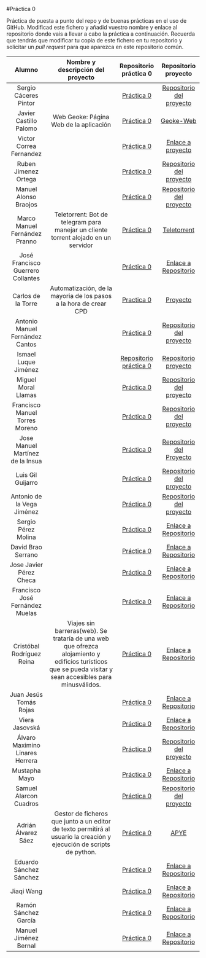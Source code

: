 #Práctica 0

Práctica de puesta a punto del repo y de buenas prácticas en el uso de
GitHub. Modificad este fichero y añadid vuestro nombre y enlace al
repositorio donde vais a llevar a cabo la práctica a
continuación. Recuerda que tendrás que modificar tu copia de este
fichero en tu repositorio y solicitar un *pull request* para que
aparezca en este repositorio común.

| Alumno  | Nombre y descripción del proyecto  | Repositorio práctica 0  | Repositorio proyecto |
|:-:|:-:|:-:|:-:|
| Sergio Cáceres Pintor |  | [Práctica 0](https://github.com/sergiocaceres/IV/tree/hito0) |  [Repositorio del proyecto](https://github.com/sergiocaceres/IV) |
| Javier Castillo Palomo |Web Geoke: Página Web de la aplicación  | [Práctica 0](https://github.com/makelele29/IV16-17) | [Geoke-Web](https://github.com/makelele29/Geoke-Web) |
| Victor Correa Fernandez | | [Práctica 0](https://github.com/iCachurro/IV16-17) | [Enlace a proyecto](https://github.com/iCachurro/ProyectoIV1617) |
| Ruben Jimenez Ortega |  | [Práctica 0](https://github.com/rubenjo7/IV/tree/branchP0) |  [Repositorio del proyecto](https://github.com/rubenjo7/IV) |
| Manuel Alonso Braojos|  | [Práctica 0](https://github.com/manuelalonsobraojos/proyectoIV/tree/rama0) |  [Repositorio del proyecto](https://github.com/manuelalonsobraojos/proyectoIV) |
| Marco Manuel Fernández Pranno  | Teletorrent: Bot de telegram para manejar un cliente torrent alojado en un servidor | [Práctica 0](https://github.com/MarFerPra/IV16-17) | [Teletorrent](https://github.com/MarFerPra/teletorrent) |
| José Francisco Guerrero Collantes | | [Práctica 0](https://github.com/jfranguerrero/IV/tree/Hito0) | [Enlace a Repositorio](https://github.com/jfranguerrero/IV) |
| Carlos de la Torre  | Automatización, de la mayoria de los pasos a la hora de crear CPD | [Practica 0](https://elsudano.github.io/IV16-17/) | [Proyecto](https://elsudano.github.io/autobuildcpd/) |
| Antonio Manuel Fernández Cantos |  | [Práctica 0](https://github.com/Antkk10/proyectoIV/tree/hito0) |  [Repositorio del proyecto](https://github.com/Antkk10/proyectoIV) |
| Ismael Luque Jiménez  |   | [Repositorio práctica 0](https://github.com/isma94/IV16-17)  | [Repositorio proyecto](https://github.com/isma94/IV-proyecto) |
| Miguel Moral Llamas |  | [Práctica 0](https://github.com/Miguelmoral/IV/tree/hito0) |  [Repositorio del proyecto](https://github.com/Miguelmoral/IV) |
| Francisco Manuel Torres Moreno |  | [Práctica 0](https://github.com/pctmoreno/ProyectoIV/tree/hito0) |  [Repositorio del proyecto](https://github.com/pctmoreno/ProyectoIV) |
| Jose Manuel Martínez de la Insua | | [Práctica 0](https://github.com/dirknash/IV16-17/tree/hito0) | [Repositorio del Proyecto](https://github.com/dirknash/ProyectoIV) |
| Luis Gil Guijarro |  | [Práctica 0](https://github.com/LuisGi93/proyectoIV2016-2017/tree/hito0) |  [Repositorio del proyecto](https://github.com/LuisGi93/proyectoIV2016-2017) |
| Antonio de la Vega Jiménez  |  | [Práctica 0](https://github.com/antoniovj1/IV16-17) | [Repositorio del proyecto](https://github.com/antoniovj1/infraestructura_virtual_ugr) |
| Sergio Pérez Molina | | [Práctica 0](https://github.com/Sergiopopoulos/IV-perezmolinasergio/tree/hito0) | [Enlace a Repositorio](https://github.com/Sergiopopoulos/IV-perezmolinasergio) |
| David Brao Serrano | | [Práctica 0](https://github.com/dabrase/proyectoIV/tree/hito0) | [Enlace a Repositorio](https://github.com/dabrase/proyectoIV) |
| Jose Javier Pérez Checa | | [Práctica 0](https://github.com/josejapch/proyectoIV1617/tree/hito0) | [Enlace a Repositorio](https://github.com/josejapch/proyectoIV1617) |
| Francisco José Fernández Muelas | | [Práctica 0](https://github.com/fjfernandez93/ProyectoIV/tree/hito0) | [Enlace a Repositorio](https://github.com/fjfernandez93/ProyectoIV) |
| Cristóbal Rodríguez Reina | Viajes sin barreras(web). Se trataría de una web que ofrezca alojamiento y edificios turísticos que se pueda visitar y sean accesibles para minusválidos. | [Práctica 0](https://github.com/cr13/IV16-17) | [Enlace a Repositorio](https://github.com/cr13/proyectoIV) |
| Juan Jesús Tomás Rojas | | [Práctica 0](https://github.com/juanjetomas/ProyectoIV/tree/hito0) | [Enlace a Repositorio](https://github.com/juanjetomas/ProyectoIV) |
| Viera Jasovská | | [Práctica 0](https://github.com/VierkaJ/IV/tree/hito0) | [Enlace a Repositorio](https://github.com/VierkaJ/IV/tree/master) |
| Álvaro Maximino Linares Herrera |  | [Práctica 0](https://github.com/Lynares/IV-Proyecto/tree/hito0) |  [Repositorio del proyecto](https://github.com/Lynares/IV-Proyecto) |
| Mustapha Mayo | | [Práctica 0](https://github.com/Mustapha90/IV16-17/tree/hito0) | [Enlace a Repositorio](https://github.com/Mustapha90/IV16-17) |
| Samuel Alarcon Cuadros |  | [Práctica 0](https://github.com/kaizensamuel/IV-16-17/tree/master/Practicas) |  [Repositorio del proyecto](https://github.com/kaizensamuel/IV-16-17/) |
| Adrián Álvarez Sáez | Gestor de ficheros que junto a un editor de texto permitirá al usuario la creación y ejecución de scripts de python.| [Práctica 0](https://github.com/adalsa91/APYE/tree/hito0) | [ APYE](https://github.com/adalsa91/APYE) |
| Eduardo Sánchez Sánchez | | [Práctica 0](https://github.com/edugr87/proyectoIV1617/tree/hito0) | [Enlace a Repositorio](https://github.com/edugr87/proyectoIV1617) |
| Jiaqi Wang | | [Práctica 0](https://github.com/JiaqiWa/IV-16-17/blob/master/practica0.md) | [Enlace a Repositorio](https://github.com/JiaqiWa/IV-16-17) |
| Ramón Sánchez García | | [Práctica 0](https://github.com/Chentaco/Proyecto-IV/tree/hito0/hito0.md) | [Enlace a Repositorio](https://github.com/Chentaco/Proyecto-IV/) |
| Manuel Jiménez Bernal | | [Práctica 0](https://github.com/manuasir/IV16-17/) | [Enlace a Repositorio](https://github.com/manuasir/ProyectoIV) |

